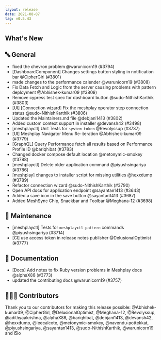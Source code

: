 ```yaml
---
layout: release
date: 2021-08-07
tag: v0.5.43
---
```


## What's New
## 🔤 General
- fixed the chevron problem @warunicorn19 (#3794)
- [DashboardComponent] Changes settings button styling in notification bar  @CipherGirl (#3801)
- made changes to the performance calender @warunicorn19 (#3808)
- Fix Data Fetch and Logic from the server causing problems with pattern deployment @Abhishek-kumar09 (#3809)
- Remove cypress test spec for dashboard button  @sudo-NithishKarthik (#3803)
- [UI] [Connection wizard] Fix the meshplay operator step connection status @sudo-NithishKarthik (#3806)
- Updated the Maintainers.md file @debjani1413 (#3802)
- Added custom context support in installer @devansh42 (#3498)
- [meshplayctl] Unit Tests for `system token` @Revolyssup (#3737)
- [UI] Meshplay Navigator Menu Re-iteration @Abhishek-kumar09 (#3779)
- [GraphQL] Query Performance fetch all results based on Performance Profile ID @bariqhibat (#3783)
- Changed docker compose default location @metonymic-smokey (#3788)
- [meshplayctl] Delete older application command @piyushsingariya (#3786)
- [meshplay] changes to installer script for missing utilities @hexxdump (#3789)
- Refactor connection wizard @sudo-NithishKarthik (#3790)
- Open API docs for application endpoint @sayantan1413 (#3643)
- Added a save icon in the save button @sayantan1413 (#3687)
- Added MeshSync Chip, Snackbar and Toolbar @Meghana-12 (#3698)

## 🧰 Maintenance

- [meshplayctl] Tests for `meshplayctl pattern` commands @piyushsingariya (#3714)
- [CI] use access token in release notes publisher @DelusionalOptimist (#3777)

## 📖 Documentation

- [Docs] Add notes to fix Ruby version problems in Meshplay docs @alphaX86 (#3773)
- updated the contributing docs @warunicorn19 (#3757)

## 👨🏽‍💻 Contributors

Thank you to our contributors for making this release possible:
@Abhishek-kumar09, @CipherGirl, @DelusionalOptimist, @Meghana-12, @Revolyssup, @adithyaakrishna, @alphaX86, @bariqhibat, @debjani1413, @devansh42, @hexxdump, @leecalcote, @metonymic-smokey, @navendu-pottekkat, @piyushsingariya, @sayantan1413, @sudo-NithishKarthik, @warunicorn19 and l5io
